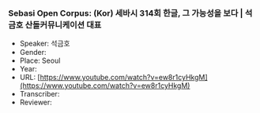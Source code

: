 ### Sebasi Open Corpus: (Kor) 세바시 314회 한글, 그 가능성을 보다 | 석금호 산돌커뮤니케이션 대표

- Speaker: 석금호
- Gender: 
- Place: Seoul
- Year: 
- URL: [https://www.youtube.com/watch?v=ew8r1cyHkgM](https://www.youtube.com/watch?v=ew8r1cyHkgM)
- Transcriber: 
- Reviewer: 


